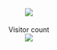<h1 align="center">
    <img src="https://readme-typing-svg.herokuapp.com/?font=Righteous&size=35&center=true&vCenter=true&width=500&height=70&duration=4000&lines=Hello+World!+👋;+I'm+Avi+Vyas!;" />
</h1>

<p align="center"> 
  Visitor count<br>
  <img src="https://profile-counter.glitch.me/avi7410/count.svg" />
</p>
